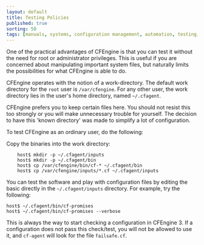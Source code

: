 ```yaml
---
layout: default
title: Testing Policies
published: true
sorting: 50
tags: [manuals, systems, configuration management, automation, testing, work directory]
---
```


One of the practical advantages of CFEngine is that you can test it without 
the need for root or administrator privileges. This is useful if you are 
concerned about manipulating important system files, but naturally limits the 
possibilities for what CFEngine is able to do.

CFEngine operates with the notion of a work-directory. The default work 
directory for the `root` user is `/var/cfengine`. For any other user, the work 
directory lies in the user's home directory, named `~/.cfagent`.

CFEngine prefers you to keep certain files here. You should not resist this 
too strongly or you will make unnecessary trouble for yourself. The decision 
to have this 'known directory' was made to simplify a lot of configuration.

To test CFEngine as an ordinary user, do the following:

Copy the binaries into the work directory:

```
    host$ mkdir -p ~/.cfagent/inputs
    host$ mkdir -p ~/.cfagent/bin
    host$ cp /var/cfengine/bin/cf-* ~/.cfagent/bin
    host$ cp /var/cfengine/inputs/*.cf ~/.cfagent/inputs
```

You can test the software and play with configuration files by editing the 
basic directly in the `~/.cfagent/inputs` directory. For example, try the 
following:

    host$ ~/.cfagent/bin/cf-promises
    host$ ~/.cfagent/bin/cf-promises --verbose

This is always the way to start checking a configuration in CFEngine 3. If a 
configuration does not pass this check/test, you will not be allowed to use 
it, and `cf-agent` will look for the file `failsafe.cf`.
